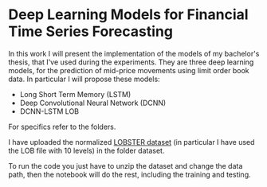 # Deep Learning Models for Financial Time Series Forecasting
In this work I will present the implementation of the models of my bachelor's thesis, that I've used during the experiments. They are three deep learning models, for the prediction of mid-price movements using limit order book data.
In particular I will propose these models:
- Long Short Term Memory (LSTM) 
- Deep Convolutional Neural Network (DCNN)
- DCNN-LSTM LOB 

For specifics refer to the folders.

I have uploaded the normalized [LOBSTER dataset](https://lobsterdata.com/info/DataSamples.php) (in particular I have used the LOB file with 10 levels) in the folder dataset.

To run the code you just have to unzip the dataset and change the data path, then the notebook will do the rest, including the training and testing.
